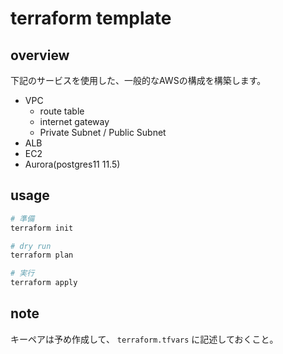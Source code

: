 # terraform template

## overview

下記のサービスを使用した、一般的なAWSの構成を構築します。

 - VPC
   - route table
   - internet gateway
   - Private Subnet / Public Subnet
 - ALB
 - EC2
 - Aurora(postgres11 11.5)

## usage

```bash
# 準備
terraform init

# dry run
terraform plan

# 実行
terraform apply
```

## note

キーペアは予め作成して、 `terraform.tfvars` に記述しておくこと。
